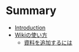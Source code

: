# Summary

* [Introduction](README.md)
* [Wikiの使い方](docs/wiki-usage.md)
  * [資料を追加するには](docs/how-to-add-post.md)

